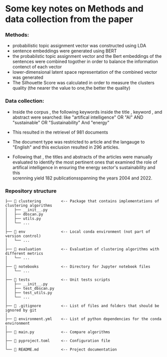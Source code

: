 # Some key notes on Methods and data collection from the paper

### Methods: 

* probabilistic topic assignment vector was constructed using LDA 
* sentence embeddings were generated using BERT
*  the probabilstic topic assignment vector and the Bert embeddings of the sentences were combined togother in 
   order to balance the information contenct of each vector
*  lower-dimensional latent space representation of the combined vector was generated
*  The Silhouette Score was calculated in order to measure the clusters quality (the nearer the value to one,the
   better the quality)
   
   
   
### Data collection: 
*  Inside the corpus , the following keywords inside the title , keyword , and abstract were searched: like 
   "artifical intelligence" OR "AI" AND "sustainable" OR "Sustainability" And "energy"
*  This resulted in the retrievel of 981 documents

*  The document type was restricted to article and the langauge to "English" and this exclusion resulted in 296 
   articles. 

*  Following that , the titles and abstracts of the articles were manually evaluated to identify the most pertinent    ones that examined the role of artifical intelligence in ensuring the energy sector's sustainability and this  
   screnning yield 182 publicationsspanning the years 2004 and 2022. 

 

### Repository structure

``` plain
├── 📁 clustering         <-- Package that contains implementations of clustering algorithms
│   ├── __init__.py
│   ├── dbscan.py
│   ├── utils.py
│   └── ...
│
├── 📁 env                <-- Local conda environment (not part of version control)
│   └── ...
│
├── 📁 evaluation         <-- Evaluation of clustering algorithms with different metrics 
│   └── ...
│
├── 📁 notebooks          <-- Directory for Jupyter notebook files
│   └── ...
│
├── 📁 tests              <-- Unit tests scripts
│   ├── __init__.py
│   ├── test_dbscan.py
│   ├── test_utils.py
│   └── ...
│
├── 📃 .gitignore         <-- List of files and folders that should be ignored by git
│
├── 📃 environment.yml    <-- List of python dependencies for the conda environment
│
├── 📃 main.py            <-- Compare algorithms
│
├── 📃 pyproject.toml     <-- Configuration file
│
└── 📃 README.md          <-- Project documentation
```








































